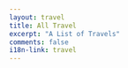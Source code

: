 ```yaml
---
layout: travel
title: All Travel
excerpt: "A List of Travels"
comments: false
i18n-link: travel
---    
```

